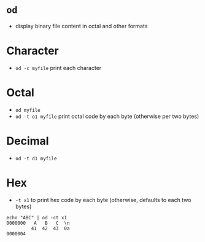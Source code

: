 # `od`
* display binary file content in octal and other formats

# Character
* `od -c myfile` print each character

# Octal
* `od myfile`
* `od -t o1 myfile` print octal code by each byte (otherwise per two bytes)

# Decimal
* `od -t d1 myfile`

# Hex
* `-t x1` to print hex code by each byte (otherwise, defaults to each two bytes)
```
echo "ABC" | od -ct x1
0000000   A   B   C  \n
         41  42  43  0a
0000004
```
